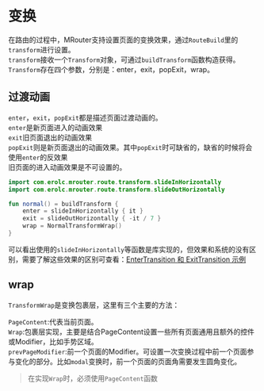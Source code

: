 # 变换
在路由的过程中，MRouter支持设置页面的变换效果，通过`RouteBuild`里的`transform`进行设置。<br>
`transform`接收一个`Transform`对象，可通过`buildTransform`函数构造获得。`Transform`存在四个参数，分别是：enter，exit，popExit，wrap。

## 过渡动画
`enter`，`exit`，`popExit`都是描述页面过渡动画的。<br>
`enter`是新页面进入的动画效果<br>
`exit`旧页面退出的动画效果<br>
`popExit`则是新页面退出的动画效果。其中`popExit`时可缺省的，缺省的时候将会使用`enter`的反效果<br>
旧页面的进入动画效果是不可设置的。
```kotlin
import com.erolc.mrouter.route.transform.slideInHorizontally
import com.erolc.mrouter.route.transform.slideOutHorizontally

fun normal() = buildTransform {
    enter = slideInHorizontally { it }
    exit = slideOutHorizontally { -it / 7 }
    wrap = NormalTransformWrap()
}
```
可以看出使用的`slideInHorizontally`等函数是库实现的，但效果和系统的没有区别，需要了解这些效果的区别可查看：[EnterTransition 和 ExitTransition 示例](https://developer.android.google.cn/develop/ui/compose/animation/composables-modifiers?hl=zh-cn#enter-exit-transition)
## wrap
`TransformWrap`是变换包裹层，这里有三个主要的方法：

`PageContent`:代表当前页面。<br>
`Wrap`:包裹层实现，主要是结合PageContent设置一些所有页面通用且额外的控件或Modifier，比如手势区域。<br>
`prevPageModifier`:前一个页面的Modifier。可设置一次变换过程中前一个页面参与变化的部分。比如`modal`变换时，前一个页面的页面角需要发生圆角变化。

> 在实现`Wrap`时，必须使用`PageContent`函数
